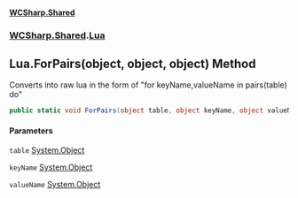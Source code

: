 #### [WCSharp.Shared](README.md 'README')
### [WCSharp.Shared](WCSharp.Shared.md 'WCSharp.Shared').[Lua](WCSharp.Shared.Lua.md 'WCSharp.Shared.Lua')

## Lua.ForPairs(object, object, object) Method

Converts into raw lua in the form of "for keyName,valueName in pairs(table) do"

```csharp
public static void ForPairs(object table, object keyName, object valueName);
```
#### Parameters

<a name='WCSharp.Shared.Lua.ForPairs(object,object,object).table'></a>

`table` [System.Object](https://docs.microsoft.com/en-us/dotnet/api/System.Object 'System.Object')

<a name='WCSharp.Shared.Lua.ForPairs(object,object,object).keyName'></a>

`keyName` [System.Object](https://docs.microsoft.com/en-us/dotnet/api/System.Object 'System.Object')

<a name='WCSharp.Shared.Lua.ForPairs(object,object,object).valueName'></a>

`valueName` [System.Object](https://docs.microsoft.com/en-us/dotnet/api/System.Object 'System.Object')
